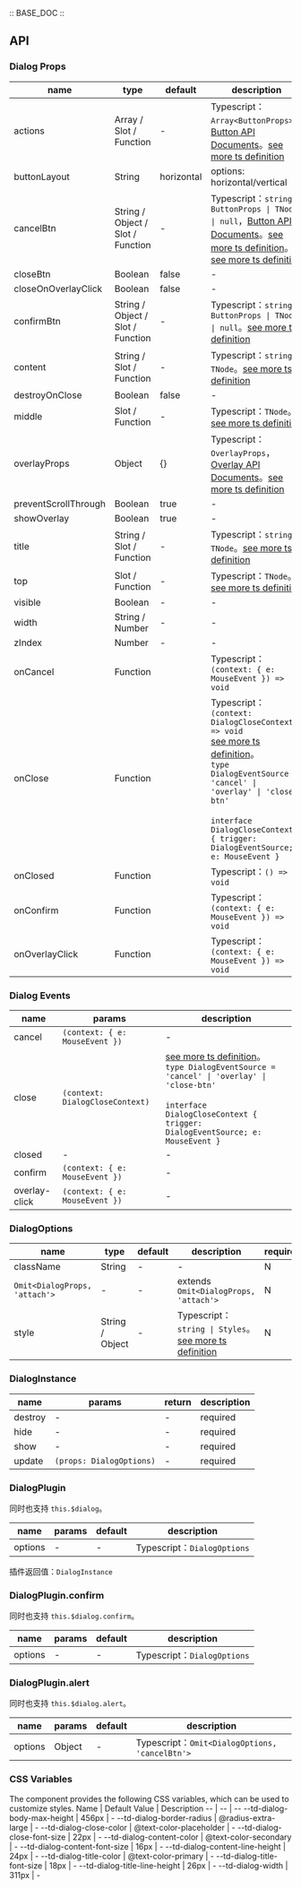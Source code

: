 :: BASE_DOC ::

## API

### Dialog Props

name | type | default | description | required
-- | -- | -- | -- | --
actions | Array / Slot / Function | - | Typescript：`Array<ButtonProps>`，[Button API Documents](./button?tab=api)。[see more ts definition](https://github.com/Tencent/tdesign-mobile-vue/tree/develop/src/dialog/type.ts) | N
buttonLayout | String | horizontal | options: horizontal/vertical | N
cancelBtn | String / Object / Slot / Function | - | Typescript：`string \| ButtonProps \| TNode \| null`，[Button API Documents](./button?tab=api)。[see more ts definition](https://github.com/Tencent/tdesign-mobile-vue/blob/develop/src/common.ts)。[see more ts definition](https://github.com/Tencent/tdesign-mobile-vue/tree/develop/src/dialog/type.ts) | N
closeBtn | Boolean | false | \- | N
closeOnOverlayClick | Boolean | false | \- | N
confirmBtn | String / Object / Slot / Function | - | Typescript：`string \| ButtonProps \| TNode \| null`。[see more ts definition](https://github.com/Tencent/tdesign-mobile-vue/blob/develop/src/common.ts) | N
content | String / Slot / Function | - | Typescript：`string \| TNode`。[see more ts definition](https://github.com/Tencent/tdesign-mobile-vue/blob/develop/src/common.ts) | N
destroyOnClose | Boolean | false | \- | N
middle | Slot / Function | - | Typescript：`TNode`。[see more ts definition](https://github.com/Tencent/tdesign-mobile-vue/blob/develop/src/common.ts) | N
overlayProps | Object | {} | Typescript：`OverlayProps`，[Overlay API Documents](./overlay?tab=api)。[see more ts definition](https://github.com/Tencent/tdesign-mobile-vue/tree/develop/src/dialog/type.ts) | N
preventScrollThrough | Boolean | true | \- | N
showOverlay | Boolean | true | \- | N
title | String / Slot / Function | - | Typescript：`string \| TNode`。[see more ts definition](https://github.com/Tencent/tdesign-mobile-vue/blob/develop/src/common.ts) | N
top | Slot / Function | - | Typescript：`TNode`。[see more ts definition](https://github.com/Tencent/tdesign-mobile-vue/blob/develop/src/common.ts) | N
visible | Boolean | - | \- | N
width | String / Number | - | \- | N
zIndex | Number | - | \- | N
onCancel | Function |  | Typescript：`(context: { e: MouseEvent }) => void`<br/> | N
onClose | Function |  | Typescript：`(context: DialogCloseContext) => void`<br/>[see more ts definition](https://github.com/Tencent/tdesign-mobile-vue/tree/develop/src/dialog/type.ts)。<br/>`type DialogEventSource = 'cancel' \| 'overlay' \| 'close-btn'`<br/><br/>`interface DialogCloseContext { trigger: DialogEventSource; e: MouseEvent }`<br/> | N
onClosed | Function |  | Typescript：`() => void`<br/> | N
onConfirm | Function |  | Typescript：`(context: { e: MouseEvent }) => void`<br/> | N
onOverlayClick | Function |  | Typescript：`(context: { e: MouseEvent }) => void`<br/> | N

### Dialog Events

name | params | description
-- | -- | --
cancel | `(context: { e: MouseEvent })` | \-
close | `(context: DialogCloseContext)` | [see more ts definition](https://github.com/Tencent/tdesign-mobile-vue/tree/develop/src/dialog/type.ts)。<br/>`type DialogEventSource = 'cancel' \| 'overlay' \| 'close-btn'`<br/><br/>`interface DialogCloseContext { trigger: DialogEventSource; e: MouseEvent }`<br/>
closed | \- | \-
confirm | `(context: { e: MouseEvent })` | \-
overlay-click | `(context: { e: MouseEvent })` | \-

### DialogOptions

name | type | default | description | required
-- | -- | -- | -- | --
className | String | - | \- | N
`Omit<DialogProps, 'attach'>` | \- | - | extends `Omit<DialogProps, 'attach'>` | N
style | String / Object | - | Typescript：`string \| Styles`。[see more ts definition](https://github.com/Tencent/tdesign-mobile-vue/blob/develop/src/common.ts) | N

### DialogInstance

name | params | return | description
-- | -- | -- | --
destroy | \- | \- | required
hide | \- | \- | required
show | \- | \- | required
update | `(props: DialogOptions)` | \- | required

### DialogPlugin

同时也支持 `this.$dialog`。

name | params | default | description
-- | -- | -- | --
options | \- | - | Typescript：`DialogOptions`

插件返回值：`DialogInstance`

### DialogPlugin.confirm

同时也支持 `this.$dialog.confirm`。

name | params | default | description
-- | -- | -- | --
options | \- | - | Typescript：`DialogOptions`

### DialogPlugin.alert

同时也支持 `this.$dialog.alert`。

name | params | default | description
-- | -- | -- | --
options | Object | - | Typescript：`Omit<DialogOptions, 'cancelBtn'>`

### CSS Variables

The component provides the following CSS variables, which can be used to customize styles.
Name | Default Value | Description 
-- | -- | --
--td-dialog-body-max-height | 456px | - 
--td-dialog-border-radius | @radius-extra-large | - 
--td-dialog-close-color | @text-color-placeholder | - 
--td-dialog-close-font-size | 22px | - 
--td-dialog-content-color | @text-color-secondary | - 
--td-dialog-content-font-size | 16px | - 
--td-dialog-content-line-height | 24px | - 
--td-dialog-title-color | @text-color-primary | - 
--td-dialog-title-font-size | 18px | - 
--td-dialog-title-line-height | 26px | - 
--td-dialog-width | 311px | -